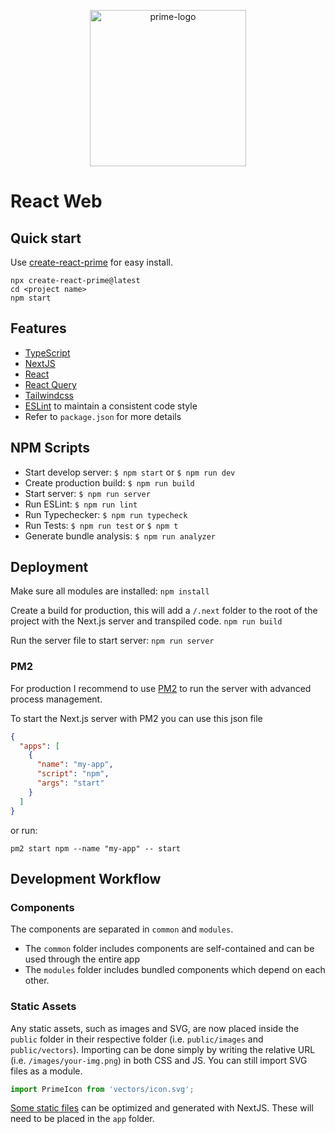 <p align="center">
  <img src="https://github.com/LabelA/prime-monorepo/blob/main/prime-logo.png?raw=true" alt="prime-logo" width="250px" />
</p>

# React Web

## Quick start

Use [create-react-prime](https://www.npmjs.com/package/create-react-prime) for easy install.

```
npx create-react-prime@latest
cd <project name>
npm start
```

## Features

- [TypeScript](https://www.typescriptlang.org/)
- [NextJS](https://nextjs.org/)
- [React](https://reactjs.org/)
- [React Query](https://react-query.tanstack.com/overview)
- [Tailwindcss](https://www.tailwindcss.com)
- [ESLint](http://eslint.org) to maintain a consistent code style
- Refer to `package.json` for more details

## NPM Scripts

- Start develop server: `$ npm start` or `$ npm run dev`
- Create production build: `$ npm run build`
- Start server: `$ npm run server`
- Run ESLint: `$ npm run lint`
- Run Typechecker: `$ npm run typecheck`
- Run Tests: `$ npm run test` or `$ npm t`
- Generate bundle analysis: `$ npm run analyzer`

## Deployment

Make sure all modules are installed:
`npm install`

Create a build for production, this will add a `/.next` folder to the root of the project with the Next.js server and transpiled code.
`npm run build`

Run the server file to start server:
`npm run server`

### PM2

For production I recommend to use [PM2](http://pm2.keymetrics.io/) to run the server with advanced process management.

To start the Next.js server with PM2 you can use this json file

```json
{
  "apps": [
    {
      "name": "my-app",
      "script": "npm",
      "args": "start"
    }
  ]
}
```

or run:

`pm2 start npm --name "my-app" -- start`

## Development Workflow

### Components

The components are separated in `common` and `modules`.

- The `common` folder includes components are self-contained and can be used through the entire app
- The `modules` folder includes bundled components which depend on each other.

### Static Assets

Any static assets, such as images and SVG, are now placed inside the `public` folder in their respective folder (i.e. `public/images` and `public/vectors`). Importing can be done simply by writing the relative URL (i.e. `/images/your-img.png`) in both CSS and JS. You can still import SVG files as a module.

```ts
import PrimeIcon from 'vectors/icon.svg';
```

[Some static files](https://nextjs.org/docs/app/api-reference/file-conventions/metadata) can be optimized and generated with NextJS. These will need to be placed in the `app` folder.

